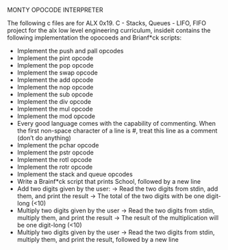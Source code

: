 MONTY OPOCODE INTERPRETER

The following c files are for ALX 0x19. C - Stacks, Queues - LIFO, FIFO project for the alx low level engineering curriculum, insideit contains the following implementation the opocoeds and Brianf*ck scripts:

* Implement the push and pall opcodes
* Implement the pint opcode
* Implement the pop opcode
* Implement the swap opcode
* Implement the add opcode
* Implement the nop opcode
* Implement the sub opcode
* Implement the div opcode
* Implement the mul opcode
* Implement the mod opcode
* Every good language comes with the capability of commenting. When the first non-space character of a line is #, treat this line as a comment (don’t do anything)
* Implement the pchar opcode
* Implement the pstr opcode
* Implement the rotl opcode
* Implement the rotr opcode
* Implement the stack and queue opcodes
* Write a Brainf*ck script that prints School, followed by a new line
* Add two digits given by the user:
    -> Read the two digits from stdin, add them, and print the result
    -> The total of the two digits with be one digit-long (<10)
* Multiply two digits given by the user
    -> Read the two digits from stdin, multiply them, and print the result
    -> The result of the multiplication will be one digit-long (<10)
* Multiply two digits given by the user
    -> Read the two digits from stdin, multiply them, and print the result, followed by a new line
